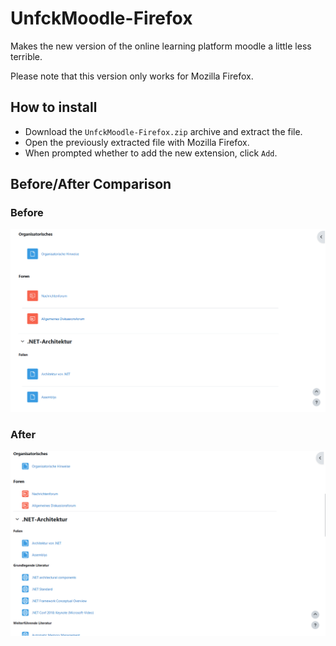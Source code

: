 # UnfckMoodle-Firefox
Makes the new version of the online learning platform moodle a little less terrible.

Please note that this version only works for Mozilla Firefox.

## How to install

- Download the `UnfckMoodle-Firefox.zip` archive and extract the file.
- Open the previously extracted file with Mozilla Firefox.
- When prompted whether to add the new extension, click `Add`. 

## Before/After Comparison

### Before

![](./img/before.png)

### After

![](./img/after.png)

